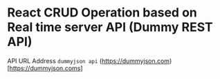 # React CRUD Operation based on Real time server API (Dummy REST API)

API URL Address `dummyjson api` (https://dummyjson.com)[https://dummyjson.coms]
